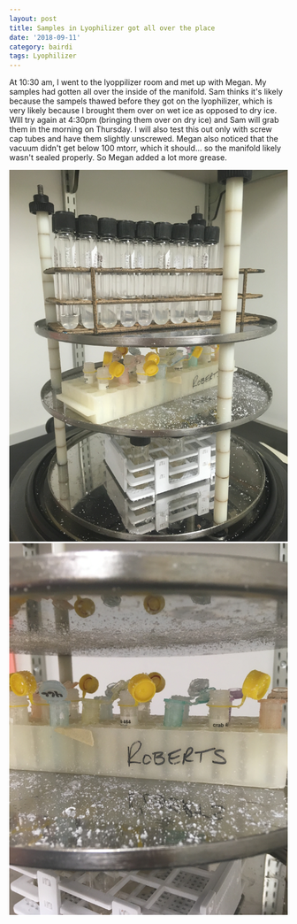 ```yaml
---
layout: post
title: Samples in Lyophilizer got all over the place
date: '2018-09-11'
category: bairdi
tags: Lyophilizer
---
```

At 10:30 am, I went to the lyoppilizer room and met up with Megan. My samples had gotten all over the inside of the manifold. Sam thinks it's likely because the sampels thawed before they got on the lyophilizer, which is very likely because I brought them over on wet ice as opposed to dry ice. WIll try again at 4:30pm (bringing them over on dry ice) and Sam will grab them in the morning on Thursday. I will also test this out only with screw cap tubes and have them slightly unscrewed. Megan also noticed that the vacuum didn't get below 100 mtorr, which it should... so the manifold likely wasn't sealed properly. So Megan added a lot more grease. 

![img](../notebook-images/lyophilizer-explosion_01.JPG)
![img](../notebook-images/lyophilizer-explosion_02.JPG)
